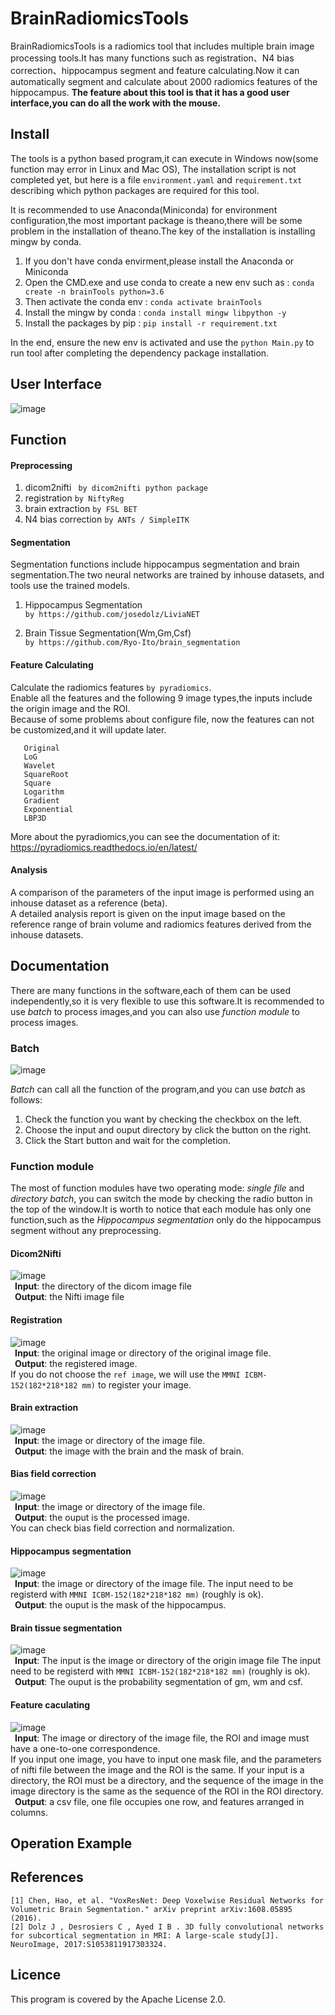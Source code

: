 # BrainRadiomicsTools

  BrainRadiomicsTools is a radiomics tool that includes multiple brain image processing tools.It has many functions 
  such as registration、N4 bias correction、hippocampus segment and feature calculating.Now it can automatically 
  segment and calculate about 2000 radiomics features of the hippocampus.
  **The feature about this tool is that it has a good user interface,you can do all the work with the mouse.**
  
## Install

  The tools is a python based program,it can execute in Windows now(some function may error in Linux and Mac OS),
  The installation script is not completed yet, but here is a file `environment.yaml` and `requirement.txt` describing which python packages are required for this tool.
  
  It is recommended to use Anaconda(Miniconda) for environment configuration,the most important package is theano,there will be
  some problem in the installation of theano.The key of the installation is installing mingw by conda.

  1. If you don't have conda envirment,please install the Anaconda or Miniconda
  2. Open the CMD.exe and use conda to create a new env such as : `conda create -n brainTools python=3.6`
  3. Then activate the conda env : `conda activate brainTools`
  4. Install the mingw by conda : `conda install mingw libpython -y`
  5. Install the packages by pip :  `pip install -r requirement.txt`

  In the end, ensure the new env is activated and use the `python Main.py` to run tool after completing the dependency package installation.

## User Interface

![image](https://github.com/YongLiuLab/BrainRadiomicsTools/blob/master/images/main.png)

## Function
#### Preprocessing
1. dicom2nifti
   ` by dicom2nifti python package`
2. registration
   `by NiftyReg`
3. brain extraction
   `by FSL BET`
4. N4 bias correction
   `by ANTs / SimpleITK`
#### Segmentation
Segmentation functions include hippocampus segmentation and brain segmentation.The two neural networks are trained by inhouse datasets, and tools use the trained models.
1. Hippocampus Segmentation  
   `by https://github.com/josedolz/LiviaNET`
   
2. Brain Tissue Segmentation(Wm,Gm,Csf)  
   `by https://github.com/Ryo-Ito/brain_segmentation`
#### Feature Calculating
Calculate the radiomics features `by pyradiomics`.  
Enable all the features and the following 9 image types,the inputs include the origin image and the ROI.  
Because of some problems about configure file, now the features can not be customized,and it will update later.
 ````
    Original  
    LoG
    Wavelet
    SquareRoot
    Square
    Logarithm
    Gradient
    Exponential
    LBP3D
 ````
More about the pyradiomics,you can see the documentation of it:  https://pyradiomics.readthedocs.io/en/latest/
#### Analysis
A comparison of the parameters of the input image is performed using an inhouse dataset as a reference (beta).  
A detailed analysis report is given on the input image based on the reference range of brain volume and radiomics features
 derived from the inhouse datasets.
## Documentation
There are many functions in the software,each of them can be used independently,so it is very flexible to use this software.It is recommended to use *batch* to process images,and you can also use  *function module* to process images.  
### Batch 
![image](https://github.com/YongLiuLab/BrainRadiomicsTools/blob/master/images/batch.png)  

*Batch* can call all the function of the program,and you can use *batch* as follows:  
1. Check the function you want by checking the checkbox on the left.
2. Choose the input and ouput directory by click the button on the right.
3. Click the Start button and wait for the completion.

### Function module
The most of function modules have two operating mode: *single file* and *directory batch*,
you can switch the mode by checking the radio button in the top of the window.It is worth to notice that each module has only one function,such as the *Hippocampus segmentation* only do the hippocampus segment without any preprocessing.
#### Dicom2Nifti
![image](https://github.com/YongLiuLab/BrainRadiomicsTools/blob/master/images/dicom.png)  
     &ensp;**Input**: the directory of the dicom image file  
     &ensp;**Output**: the Nifti image file  
#### Registration
![image](https://github.com/YongLiuLab/BrainRadiomicsTools/blob/master/images/reg.png)  
&ensp;**Input**: the original image or directory of the original image file.  
&ensp;**Output**: the registered image.  
If you do not choose the `ref image`, we will use the `MMNI ICBM-152(182*218*182 mm)` to register your image.
#### Brain extraction
![image](https://github.com/YongLiuLab/BrainRadiomicsTools/blob/master/images/bet.png)  
&ensp;**Input**: the image or directory of the image file.  
&ensp;**Output**: the image with the brain and the mask of brain.  
#### Bias field correction
![image](https://github.com/YongLiuLab/BrainRadiomicsTools/blob/master/images/bfc.png)  
&ensp;**Input**: the image or directory of the image file.  
&ensp;**Output**: the ouput is the processed image.  
You can check bias field correction and normalization.
#### Hippocampus segmentation 
![image](https://github.com/YongLiuLab/BrainRadiomicsTools/blob/master/images/hs.png)  
&ensp;**Input**: the image or directory of the image file. The input need to be registerd with `MMNI ICBM-152(182*218*182 mm)` (roughly is ok).  
&ensp;**Output**: the ouput is the mask of the hippocampus.   
#### Brain tissue segmentation
![image](https://github.com/YongLiuLab/BrainRadiomicsTools/blob/master/images/bs.png)  
&ensp;**Input**: The input is the image or directory of the origin image file The input need to be registerd with `MMNI ICBM-152(182*218*182 mm)` (roughly is ok).  
&ensp;**Output**: The ouput is the probability segmentation of gm, wm and csf.  
#### Feature caculating
![image](https://github.com/YongLiuLab/BrainRadiomicsTools/blob/master/images/feature.png)  
&ensp;**Input**: The image or directory of the image file, the ROI and image must have a one-to-one correspondence.  
If you input one image, you have to input one mask file, and the parameters of nifti file between the image and the ROI is the same. If your input is a directory, the ROI must be a directory, and the sequence of the image in the image directory is the same as the sequence of the ROI in the ROI directory.   
&ensp;**Output**: a csv file, one file occupies one row, and features arranged in columns.
## Operation Example

## References
````
[1] Chen, Hao, et al. "VoxResNet: Deep Voxelwise Residual Networks for Volumetric Brain Segmentation." arXiv preprint arXiv:1608.05895 (2016).
[2] Dolz J , Desrosiers C , Ayed I B . 3D fully convolutional networks for subcortical segmentation in MRI: A large-scale study[J]. NeuroImage, 2017:S1053811917303324.
````
## Licence
This program is covered by the Apache License 2.0.